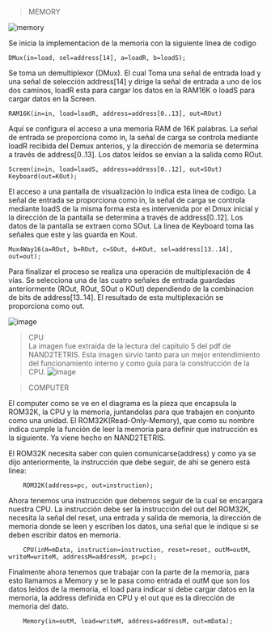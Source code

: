 
> MEMORY<br>

![memory](https://github.com/AndresFelipeMunozAguilar/Group_S13T3_Repository/assets/98712631/501a4a9c-bc0c-4d04-a1eb-99279b95749e)

Se inicia la implementacion de la memoria con la siguiente linea de codigo

```
DMux(in=load, sel=address[14], a=loadR, b=loadS);
```

Se toma un demultiplexor (DMux). El cual Toma una señal de entrada load y una señal de selección address[14] y dirige la señal de entrada a uno de los dos caminos, loadR esta para cargar los datos en la RAM16K o loadS para cargar datos en la Screen.

```
RAM16K(in=in, load=loadR, address=address[0..13], out=ROut)
```

Aquí se configura el acceso a una memoria RAM de 16K palabras. La señal de entrada se proporciona como in, la señal de carga se controla mediante loadR recibida del Demux anterios, y la dirección de memoria se determina a través de address[0..13]. Los datos leídos se envian a la salida como ROut.

```
Screen(in=in, load=loadS, address=address[0..12], out=SOut)
Keyboard(out=KOut);
```

El acceso a una pantalla de visualización lo indica esta linea de codigo. 
La señal de entrada se proporciona como in, la señal de carga se controla mediante loadS de la misma forma esta es intervenida por el Dmux inicial
y la dirección de la pantalla se determina a través de address[0..12]. Los datos de la pantalla se extraen como SOut. La linea de Keyboard toma las señales que este y las guarda en Kout.

```
Mux4Way16(a=ROut, b=ROut, c=SOut, d=KOut, sel=address[13..14], out=out);
```

Para finalizar el proceso se realiza una operación de multiplexación de 4 vías. Se selecciona una de las cuatro señales de entrada guardadas anteriormente
(ROut, ROut, SOut o KOut) dependiendo de la combinacion de bits de address[13..14]. El resultado de esta multiplexación se proporciona como out.



![image](https://github.com/AndresFelipeMunozAguilar/Group_S13T3_Repository/assets/104959341/fc8794e5-980a-4d2d-b07d-0fbd5f382bb0)
>CPU<br>
La imagen fue extraída de la lectura del capitulo 5 del pdf de NAND2TETRIS. Esta imagen sirvio tanto para un mejor entendimiento del funcionamiento interno y como guía para la construcción de la CPU. 
![image](https://github.com/AndresFelipeMunozAguilar/Group_S13T3_Repository/assets/104959341/26e944b7-0b6e-44fb-bdab-e737d9ea6aec)

>COMPUTER<br>

El computer como se ve en el diagrama es la pieza que encapsula la ROM32K, la CPU y la memoria, juntandolas para que trabajen en conjunto como una unidad.
El ROM32K(Read-Only-Memory), que como su nombre indica cumple la función de leer la memoria para definir que instrucción es la siguiente. Ya viene hecho en NAND2TETRIS.
 
El ROM32K necesita saber con quien comunicarse(address) y como ya se dijo anteriormente, la instrucción que debe seguir, de ahí se genero está linea:

```
    ROM32K(address=pc, out=instruction);
```
Ahora tenemos una instrucción que debemos seguir de la cual se encargara nuestra CPU.
La instrucción debe ser la instrucción del out del ROM32K, necesita la señal del reset, una entrada y salida de memoria, la dirección de memoria donde se leen y escriben los datos, una señal que le indique si se deben escribir datos en memoria.

```
    CPU(inM=mData, instruction=instruction, reset=reset, outM=outM, writeM=writeM, addressM=addressM, pc=pc);
```

Finalmente ahora tenemos que trabajar con la parte de la memoria, para esto llamamos a Memory y se le pasa como entrada el outM que son los datos leídos de la memoria, el load  para indicar si debe cargar datos en la memoria, la address definida en CPU y el out que es la dirección de memoria del dato.

```
    Memory(in=outM, load=writeM, address=addressM, out=mData);

```
